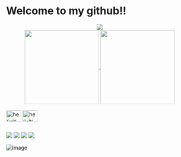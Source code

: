 <h1>Welcome to my github!!</h1>
<div align="center">
  <img src="https://profile-counter.glitch.me/eudarta/count.svg?"  />
</div>
<div align="center">
<a href="https://github.com/eudarta/github-readme-stats">
  <img height=200 align="center" src="https://github-readme-stats.vercel.app/api?username=eudarta&rank_icon=percentile&custom_title=Dartagnan's%20status&show_icons=true&border_color=889063&bg_color=0d1433&theme=transparent&title_color=f6e9d9&text_color=f6e9d9&icon_color=f6e9d9&ring_color=f6e9d9" />
</a>
<a href="https://github.com/eudarta/convoychat">
  <img height=200 align="center" src="https://github-readme-stats.vercel.app/api/top-langs?username=eudarta&layout=donut&theme=transparent&bg_color=0d1433&border_color=889063&title_color=f6e9d9&text_color=f6e9d9&icon_color=f6e9d9&ring_color=f6e9d9)](https://github.com/eudarta/github-readme-statslayout=compact&langs_count=8&card_width=320" />
</a>
  
</div>
<div style="display: inline_block"><br>
<img align="center" alt="hec-jv" height="30" width="40" <img src="https://cdn.jsdelivr.net/gh/devicons/devicon@latest/icons/java/java-original.svg" />
<img align="center" alt="hec-jv" height="30" width="40" <img src="https://cdn.jsdelivr.net/gh/devicons/devicon@latest/icons/html5/html5-original.svg" />
</div>

##

<div>
 <a href="https://www.youtube.com/@hectordartagnan" target="_blank"><img src="https://img.shields.io/badge/YouTube-FF0000?style=for-the-badge&logo=youtube&logoColor=white" target="_blank"></a>
  <a href="https://instagram.com/_eudarta" target="_blank"><img src="https://img.shields.io/badge/-Instagram-%23E4405F?style=for-the-badge&logo=instagram&logoColor=white" target="_blank"></a>
  <a href = "mailto:brumdartagnan@gmail.com"><img src="https://img.shields.io/badge/-Gmail-%23333?style=for-the-badge&logo=gmail&logoColor=white" target="_blank"></a>
  <a href="https://www.linkedin.com/in/hector-dartagnan-viana-de-brum-818a33315/" target="_blank"><img src="https://img.shields.io/badge/-LinkedIn-%230077B5?style=for-the-badge&logo=linkedin&logoColor=white" target="_blank"></a>
</div>

  ![Image](https://github.com/user-attachments/assets/5aa2f2cd-8d8b-4460-858b-2bc1ab40969e)
  
